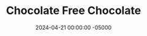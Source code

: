 ---
layout: post
title:  "Chocolate Free Chocolate"
date:   2024-04-21 00:00:00 -05000
categories: 
- Recipes
- Meme Recipes
permalink: /recipes/chocolate-free-chocolate
image: /assets/Food/Meme/Choc Free/choc-free-cover.jpg
ing: chocfree-ing
facts: chocfree-facts
Prep: 5
Rest: 
Cook: 
Source1: 
Source2: 
tags: 
- no bake
- extra virgin coconut oil
- melted coconut oil
- coconut oil
- cocoa powder
- chocolate
- carob powder
- natural peanut butter
- unsweetened
- chocolate chips
- chopped chocolate
- dark chocolate
Description: This chocolate bar contains (checks notes) ... no chocolate, that can't be right? A normal bar of chocolate consists of half cocoa solids (cocoa powder) and half cocoa fat (cocoa butter). Homemade chocolate tends to swap the cocoa butter for coconut oil though, as the latter is cheaper and easier to come by. I've also swapped the cocoa powder for carob powder here, using its mild sweetness to sweeten the bar. The final product is a 4 oz (113 g) bar of sugar free chocolate that's much cheaper and tastes similar to an 85% dark chocolate
Instructions: 
- Microwave the coconut oil in a medium bowl for about 1:30, until fully melted. Stir in carob until fully combined. Optionally, add a small pinch of salt and some liquid sweetener, such as sugar free syrup, honey, or maple syrup<br><br>

- Transfer to a parchment line bread pan, and refrigerate until hardened, about an hour. Cut into 8 squares, each 1/2 oz (14 g)
---